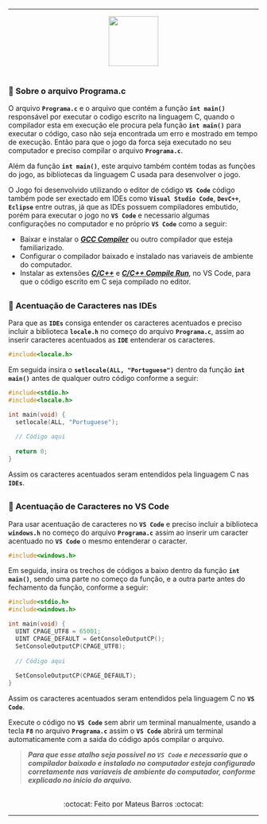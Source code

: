 ***

<div align="center">
  <img src="https://cdn.jsdelivr.net/gh/devicons/devicon/icons/c/c-original.svg" width="100"/>
</div>

<br>

### 📃 Sobre o arquivo Programa.c


O arquivo **`Programa.c`** e o arquivo que contém a função **`int main()`** responsável por executar o codigo escrito na linguagem C, quando o compilador esta em execução ele procura pela função **`int main()`** para executar o código, caso não seja encontrada um erro e mostrado em tempo de execução. Então para que o jogo da forca seja executado no seu computador e preciso compilar o arquivo **`Programa.c`**.

Além da função **`int main()`**, este arquivo também contém todas as funções do jogo, as bibliotecas da linguagem C usada para desenvolver o jogo.

O Jogo foi desenvolvido utilizando o editor de código **`VS Code`** código também pode ser exectado em IDEs como **`Visual Studio Code`**, **`DevC++`**, **`Eclipse`** entre outras, já que as IDEs possuem compiladores embutido, porém para executar o jogo no **`VS Code`** e necessario algumas configurações no computador e no próprio **`VS Code`** como a seguir:

* Baixar e instalar o ***[GCC Compiler](https://www.baixaki.com.br/linux/download/gcc.htm)*** ou outro compilador que esteja familiarizado.
* Configurar o compilador baixado e instalado nas variaveis de ambiente do computador.
* Instalar as extensões ***[C/C++](https://marketplace.visualstudio.com/items?itemName=ms-vscode.cpptools)*** e ***[C/C++ Compile Run](https://marketplace.visualstudio.com/items?itemName=danielpinto8zz6.c-cpp-compile-run)***, no VS Code, para que o código escrito em C seja compilado no editor.

##

### 🔣 Acentuação de Caracteres nas IDEs

Para que as **`IDEs`** consiga entender os caracteres acentuados e preciso incluir a biblioteca **`locale.h`** no começo do arquivo **`Programa.c`**, assim ao inserir  caracteres acentuados as **`IDE`** entenderar os caracteres.

```C
#include<locale.h>
```

Em seguida insira o **`setlocale(ALL, "Portuguese")`** dentro da função **`int main()`** antes de qualquer outro código conforme a seguir:

```C
#include<stdio.h>
#include<locale.h>

int main(void) {
  setlocale(ALL, "Portuguese");
  
  // Código aqui
  
  return 0;
}
```
Assim os caracteres acentuados seram entendidos pela linguagem C nas **`IDEs`**.

##

### 🔣 Acentuação de Caracteres no VS Code

Para usar acentuação de caracteres no **`VS Code`** e preciso incluir a biblioteca **`windows.h`** no começo do arquivo **`Programa.c`** assim ao inserir um caracter acentuado no **`VS Code`** o mesmo entenderar o caracter.

```C
#include<windows.h>
```
Em seguida, insira os trechos de códigos a baixo dentro da função **`int main()`**, sendo uma parte no começo da função, e a outra parte antes do fechamento da função, conforme a seguir:

```C
#include<stdio.h>
#include<windows.h>

int main(void) {
  UINT CPAGE_UTF8 = 65001;
  UINT CPAGE_DEFAULT = GetConsoleOutputCP();
  SetConsoleOutputCP(CPAGE_UTF8);
  
  // Código aqui
  
  SetConsoleOutputCP(CPAGE_DEFAULT);
}
```
Assim os caracteres acentuados seram entendidos pela linguagem C no **`VS Code`**.

Execute o código no **`VS Code`** sem abrir um terminal manualmente, usando a tecla **`F8`** no arquivo **`Programa.c`** assim o **`VS Code`** abrirá um terminal automaticamente com a saida do código após compilar o arquivo. 

> ***Para que esse atalho seja possivel no **`VS Code`** e necessario que o compilador baixado e instalado no computador esteja configurado corretamente nas variaveis de ambiente do computador, conforme explicado no início do arquivo.***

<br>

<div align="center">
    :octocat: Feito por Mateus Barros :octocat:
</div>

***
